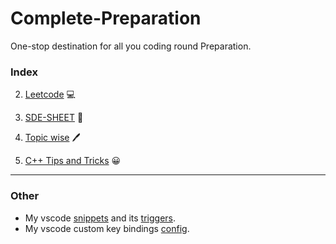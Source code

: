 # Complete-Preparation

One-stop destination for all you coding round Preparation.

### Index

<!-- 1. [Aptitude](Aptitude) 😀 -->

2. [Leetcode](Leetcode) 💻

3. [SDE-SHEET](SDE-SHEET) 📄

4. [Topic wise](Topic_wise) 🖊️

5. [C++ Tips and Tricks](./cpp_tips_and_tricks.md) 😀

---

### Other

-   My vscode [snippets](./vscode_snippet_cpp.json) and its [triggers](./vscode_snippet_triggers.txt).
-   My vscode custom key bindings [config](./vscode_key_bindings.json).

